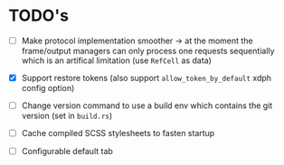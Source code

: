 # TODO's

- [ ] Make protocol implementation smoother -> at the moment the frame/output managers can only
      process one requests sequentially which is an artifical limitation (use `RefCell` as data)

- [x] Support restore tokens (also support `allow_token_by_default` xdph config option)

- [ ] Change version command to use a build env which contains the git version (set in `build.rs`)

- [ ] Cache compiled SCSS stylesheets to fasten startup

- [ ] Configurable default tab